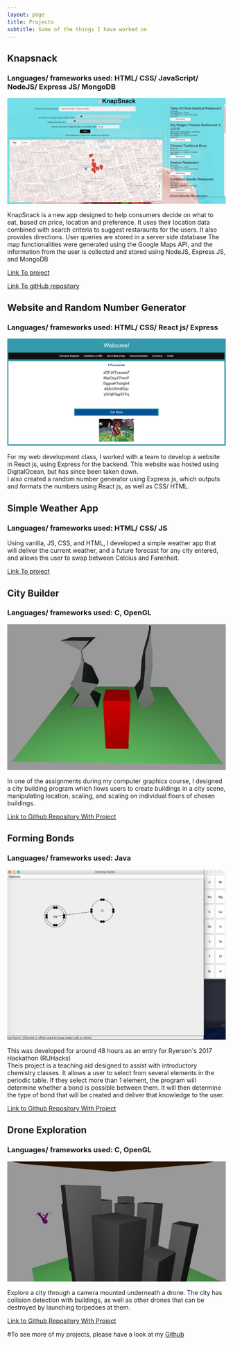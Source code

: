 ```yaml
---
layout: page
title: Projects
subtitle: Some of the things I have worked on
---
```

## Knapsnack
### Languages/ frameworks used: HTML/ CSS/ JavaScript/ NodeJS/ Express JS/ MongoDB

![Snapshot of Website](https://github.com/michaelGorokhovsky/knapsnack/blob/master/1.jpg)


KnapSnack is a new app designed to help consumers decide on what to eat, based on price, location and preference. It uses their location data combined with search criteria to suggest restaraunts for the users. It also provides directions. User queries are stored in a server side database
The map functionalities were generated using the Google Maps API, and the information from the user is collected and stored using NodeJS, Express JS, and MongoDB

[Link To project](https://knapsnack.online:8443)

[Link To gitHub repository](https://github.com/michaelGorokhovsky/knapsnack)

## Website and Random Number Generator
### Languages/ frameworks used: HTML/ CSS/ React js/ Express

![Snapshot of Website](/img/CPS530.jpg)


For my web development class, I worked with a team to develop a website in React js, using Express for the backend. This website was hosted using DigitalOcean, but has since been taken down.  
I also created a random number generator using Express js, which outputs and formats the numbers using React js, as well as CSS/ HTML.


## Simple Weather App
### Languages/ frameworks used: HTML/ CSS/ JS

Using vanilla, JS, CSS, and HTML, I developed a simple weather app that will deliver the current weather, and a future forecast for any city entered, and allows the user to swap between Celcius and Farenheit.

[Link To project](http://mgoro.xyz/weather.html)


## City Builder
### Languages/ frameworks used: C, OpenGL

![Snapshot of City Builder](/img/City-Builder.jpg)

In one of the assignments during my computer graphics course, I designed a city building program which llows users to create buildings in a city scene, manipulating location, scaling, and scaling on individual floors of chosen buildings.

[Link to Github Repository With Project](https://github.com/michaelGorokhovsky/City-Builder)


## Forming Bonds
### Languages/ frameworks used: Java
![Snapshot2](/img/fobo2.png)

This was developed for around 48 hours as an entry for Ryerson's 2017 Hackathon (RUHacks)  
Theis project is a teaching aid designed to assist with introductory chemistry classes. It allows a user to select from several elements in the periodic table. If they select more than 1 element, the program will determine whether a bond is possible between them. It will then determine the type of bond that will be created and deliver that knowledge to the user.

[Link to Github Repository With Project](https://github.com/michaelGorokhovsky/2017-Ryerson-Hackathon-Forming-Bonds)


## Drone Exploration
### Languages/ frameworks used: C, OpenGL

![Snapshot of Drone](/img/DroneExploration.jpg)

Explore a city through a camera mounted underneath a drone. The city has collision detection with buildings, as well as other drones that can be destroyed by launching torpedoes at them.  

[Link to Github Repository With Project](https://github.com/michaelGorokhovsky/Drone-Exploration)

#To see more of my projects, please have a look at my [Github](https://github.com/michaelGorokhovsky)


